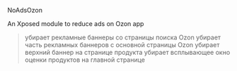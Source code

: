 NoAdsOzon

An Xposed module to reduce ads on Ozon app

> убирает рекламные баннеры со страницы поиска Ozon
> убирает часть рекламных баннеров с основной страницы Ozon
> убирает верхний баннер на странице продукта
> убирает всплывающее окно оценки продуктов на главной странице
